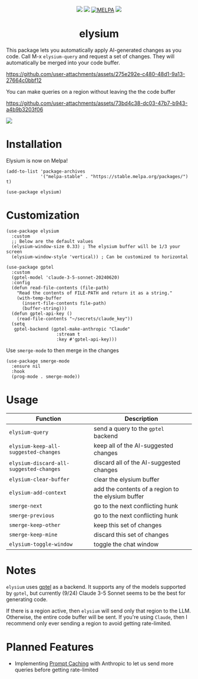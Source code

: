 <div align="center">
  <a href="https://github.com/lanceberge/elysium/blob/main/LICENSE"><img src="https://img.shields.io/badge/license-GPL_3-green.svg" /></a>
  <img src="https://img.shields.io/badge/Supports-Emacs_27.1–29.4-blueviolet.svg?style`flat-square&logo`GNU%20Emacs&logoColor`white" />
  <a href="https://melpa.org/#/elysium"><img alt="MELPA" src="https://melpa.org/packages/elysium-badge.svg"/></a>
  <a href="https://github.com/lanceberge/elysium/actions"><img src="https://github.com/lanceberge/elysium/actions/workflows/ci.yml/badge.svg" /></a>

# elysium

</div>

This package lets you automatically apply AI-generated changes as you code. Call M-x `elysium-query`
and request a set of changes. They will automatically be merged into your code buffer.

https://github.com/user-attachments/assets/275e292e-c480-48d1-9a13-27664c0bbf12

You can make queries on a region without leaving the the code buffer

https://github.com/user-attachments/assets/73bd4c38-dc03-47b7-b943-a4b9b3203f06

![](./image/demo2.gif)

# Installation

Elysium is now on Melpa!

```emacs-lisp
(add-to-list 'package-archives
             '("melpa-stable" . "https://stable.melpa.org/packages/") t)

(use-package elysium)
```

# Customization

```emacs-lisp
(use-package elysium
  :custom
  ;; Below are the default values
  (elysium-window-size 0.33) ; The elysium buffer will be 1/3 your screen
  (elysium-window-style 'vertical)) ; Can be customized to horizontal

(use-package gptel
  :custom
  (gptel-model 'claude-3-5-sonnet-20240620)
  :config
  (defun read-file-contents (file-path)
    "Read the contents of FILE-PATH and return it as a string."
    (with-temp-buffer
      (insert-file-contents file-path)
      (buffer-string)))
  (defun gptel-api-key ()
    (read-file-contents "~/secrets/claude_key"))
  (setq
   gptel-backend (gptel-make-anthropic "Claude"
                   :stream t
                   :key #'gptel-api-key)))
```

Use `smerge-mode` to then merge in the changes

```emacs-lisp
(use-package smerge-mode
  :ensure nil
  :hook
  (prog-mode . smerge-mode))
```

# Usage

| Function                                | Description                                        |
|-----------------------------------------|----------------------------------------------------|
| `elysium-query`                         | send a query to the `gptel` backend                |
| `elysium-keep-all-suggested-changes`    | keep all of the AI-suggested changes               |
| `elysium-discard-all-suggested-changes` | discard all of the AI-suggested changes            |
| `elysium-clear-buffer`                  | clear the elysium buffer                           |
| `elysium-add-context`                   | add the contents of a region to the elysium buffer |
| `smerge-next`                           | go to the next conflicting hunk                    |
| `smerge-previous`                       | go to the next conflicting hunk                    |
| `smerge-keep-other`                     | keep this set of changes                           |
| `smerge-keep-mine`                      | discard this set of changes                        |
| `elysium-toggle-window`                 | toggle the chat window                             |

# Notes

`elysium` uses [gptel](https://github.com/karthink/gptel) as a backend. It supports any of the models supported by `gptel`, but currently (9/24)
Claude 3-5 Sonnet seems to be the best for generating code.

If there is a region active, then `elysium` will send only that region to the LLM. Otherwise, the entire code buffer will be sent. If you're using `Claude`, then I recommend only ever sending a region to avoid getting rate-limited.

# Planned Features

- Implementing [Prompt Caching](https://docs.anthropic.com/en/docs/build-with-claude/prompt-caching) with Anthropic to let us send more queries before getting rate-limited
